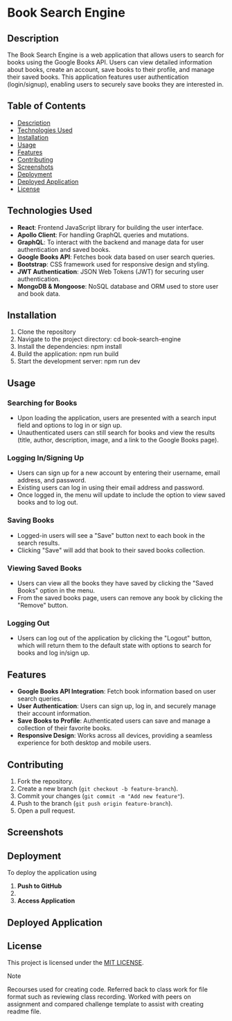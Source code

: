 # Book Search Engine

## Description

The Book Search Engine is a web application that allows users to search for books using the Google Books API. Users can view detailed information about books, create an account, save books to their profile, and manage their saved books. This application features user authentication (login/signup), enabling users to securely save books they are interested in.

## Table of Contents

- [Description](#description)
- [Technologies Used](#technologies-used)
- [Installation](#installation)
- [Usage](#usage)
- [Features](#features)
- [Contributing](#contributing)
- [Screenshots](#screenshots)
- [Deployment](#deployment)
- [Deployed Application](#deployed-application)
- [License](#license)

## Technologies Used

- **React**: Frontend JavaScript library for building the user interface.
- **Apollo Client**: For handling GraphQL queries and mutations.
- **GraphQL**: To interact with the backend and manage data for user authentication and saved books.
- **Google Books API**: Fetches book data based on user search queries.
- **Bootstrap**: CSS framework used for responsive design and styling.
- **JWT Authentication**: JSON Web Tokens (JWT) for securing user authentication.
- **MongoDB & Mongoose**: NoSQL database and ORM used to store user and book data.

## Installation

1. Clone the repository
2. Navigate to the project directory: cd book-search-engine
3. Install the dependencies: npm install
4. Build the application: npm run build
5. Start the development server: npm run dev

## Usage

### Searching for Books

- Upon loading the application, users are presented with a search input field and options to log in or sign up.
- Unauthenticated users can still search for books and view the results (title, author, description, image, and a link to the Google Books page).

### Logging In/Signing Up

- Users can sign up for a new account by entering their username, email address, and password.
- Existing users can log in using their email address and password.
- Once logged in, the menu will update to include the option to view saved books and to log out.

### Saving Books

- Logged-in users will see a "Save" button next to each book in the search results.
- Clicking "Save" will add that book to their saved books collection.

### Viewing Saved Books

- Users can view all the books they have saved by clicking the "Saved Books" option in the menu.
- From the saved books page, users can remove any book by clicking the "Remove" button.

### Logging Out

- Users can log out of the application by clicking the "Logout" button, which will return them to the default state with options to search for books and log in/sign up.

## Features

- **Google Books API Integration**: Fetch book information based on user search queries.
- **User Authentication**: Users can sign up, log in, and securely manage their account information.
- **Save Books to Profile**: Authenticated users can save and manage a collection of their favorite books.
- **Responsive Design**: Works across all devices, providing a seamless experience for both desktop and mobile users.

## Contributing

1. Fork the repository.
2. Create a new branch (`git checkout -b feature-branch`).
3. Commit your changes (`git commit -m "Add new feature"`).
4. Push to the branch (`git push origin feature-branch`).
5. Open a pull request.

## Screenshots

## Deployment

To deploy the application using

1. **Push to GitHub**
2.
3. **Access Application**

## Deployed Application

## License

This project is licensed under the [MIT LICENSE](LICENSE).

> [!NOTE]  
> Recourses used for creating code. Referred back to class work for file format such as reviewing class recording. Worked with peers on assignment and compared challenge template to assist with creating readme file.
